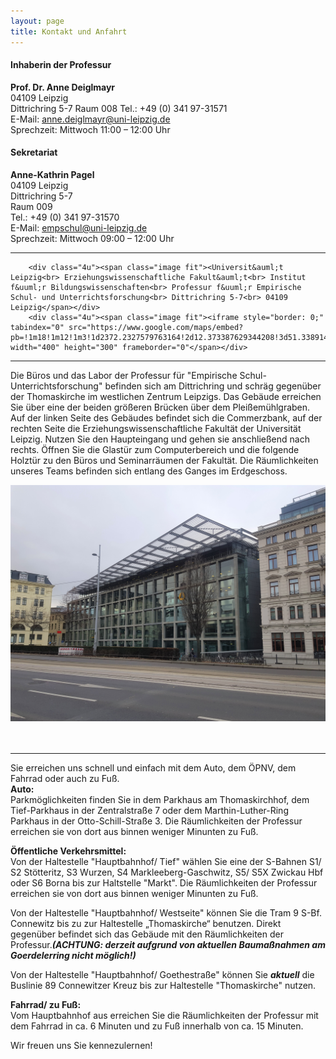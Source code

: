 ```yaml
---
layout: page
title: Kontakt und Anfahrt
---
```


#### Inhaberin der Professur

**Prof. Dr. Anne Deiglmayr**  
04109 Leipzig  
Dittrichring 5-7 
Raum 008 
Tel.: +49 (0) 341 97-31571  
E-Mail: [anne.deiglmayr@uni-leipzig.de](anne.deiglmayr@uni-leipzig.de)  
Sprechzeit: Mittwoch 11:00 – 12:00 Uhr

#### Sekretariat

**Anne-Kathrin Pagel**  
04109 Leipzig  
Dittrichring 5-7  
Raum 009  
Tel.: +49 (0) 341 97-31570  
E-Mail: [empschul@uni-leipzig.de](empschul@uni-leipzig.de)  
Sprechzeit: Mittwoch 09:00 – 12:00 Uhr

***
		<div class="4u"><span class="image fit"><Universit&auml;t Leipzig<br> Erziehungswissenschaftliche Fakult&auml;t<br> Institut f&uuml;r Bildungswissenschaften<br> Professur f&uuml;r Empirische Schul- und Unterrichtsforschung<br> Dittrichring 5-7<br> 04109 Leipzig</span></div>
		<div class="4u"><span class="image fit"><iframe style="border: 0;" tabindex="0" src="https://www.google.com/maps/embed?pb=!1m18!1m12!1m3!1d2372.2327579763164!2d12.373387629344208!3d51.33891480782422!2m3!1f0!2f0!3f0!3m2!1i1024!2i768!4f13.1!3m3!1m2!1s0x47a6f826e1d7ff6d%3A0xc2ce10d57bdf591!2sDittrichring%205%2C%2004109%20Leipzig!5e0!3m2!1sde!2sde!4v1591795377312!5m2!1sde!2sde" width="400" height="300" frameborder="0"</span></div>

***

Die Büros und das Labor der Professur für "Empirische Schul- Unterrichtsforschung" befinden sich am Dittrichring und schräg gegenüber der Thomaskirche im westlichen Zentrum Leipzigs. Das Gebäude erreichen Sie über eine der beiden größeren Brücken über dem Pleißemühlgraben. Auf der linken Seite des Gebäudes befindet sich die Commerzbank, auf der rechten Seite die Erziehungswissenschaftliche Fakultät der Universität Leipzig. Nutzen Sie den Haupteingang und gehen sie anschließend nach rechts. Öffnen Sie die Glastür zum Computerbereich und die folgende Holztür zu den Büros und Seminarräumen der Fakultät. Die Räumlichkeiten unseres Teams befinden sich entlang des Ganges im Erdgeschoss.  

<div class="box alt">
    <div class="row 50% uniform">
		<div class="4u"><span class="image fit"><img src="assets/images/pic20.jpg" alt="" /></span></div>
		<div class="4u"><span class="image fit"><img src="assets/images/pic21.jpg" alt="" /></span></div>
		<div class="4u"><span class="image fit"><img src="assets/images/pic22.jpg" alt="" /></span></div>  
		
***
		
Sie erreichen uns schnell und einfach mit dem Auto, dem ÖPNV, dem Fahrrad oder auch zu Fuß.  
**Auto:**  
Parkmöglichkeiten finden Sie in dem Parkhaus am Thomaskirchhof, dem Tief-Parkhaus in der Zentralstraße 7 oder dem Marthin-Luther-Ring Parkhaus in der Otto-Schill-Straße 3. Die Räumlichkeiten der Professur erreichen sie von dort aus binnen weniger Minunten zu Fuß.  

**Öffentliche Verkehrsmittel:**  
Von der Haltestelle "Hauptbahnhof/ Tief" wählen Sie eine der S-Bahnen S1/ S2 Stötteritz, S3 Wurzen, S4 Markleeberg-Gaschwitz, S5/ S5X Zwickau Hbf oder S6 Borna bis zur Haltstelle "Markt". Die Räumlichkeiten der Professur erreichen sie von dort aus binnen weniger Minunten zu Fuß.  

Von der Haltestelle "Hauptbahnhof/ Westseite" können Sie die Tram 9 S-Bf. Connewitz bis zu zur Haltestelle „Thomaskirche“ benutzen. Direkt gegenüber befindet sich das Gebäude mit den Räumlichkeiten der Professur.***(ACHTUNG: derzeit aufgrund von aktuellen Baumaßnahmen am Goerdelerring nicht möglich!)***  

Von der Haltestelle "Hauptbahnhof/ Goethestraße" können Sie ***aktuell*** die Buslinie 89 Connewitzer Kreuz bis zur Haltestelle "Thomaskirche" nutzen.  

**Fahrrad/ zu Fuß:**  
Vom Hauptbahnhof aus erreichen Sie die Räumlichkeiten der Professur mit dem Fahrrad in ca. 6 Minuten und zu Fuß innerhalb von ca. 15 Minuten.  

Wir freuen uns Sie kennezulernen!  